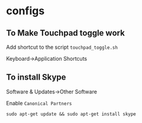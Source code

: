 # configs

To Make Touchpad toggle work
----------------------------
Add shortcut to the script `touchpad_toggle.sh`

Keyboard->Application Shortcuts

To install Skype
----------------
Software & Updates->Other Software

Enable `Canonical Partners`

`sudo apt-get update && sudo apt-get install skype`
